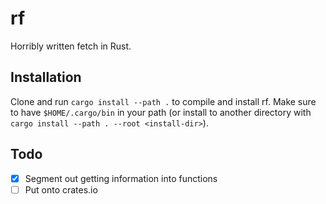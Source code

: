 # rf
Horribly written fetch in Rust.

## Installation

Clone and run `cargo install --path .` to compile and install rf.
Make sure to have `$HOME/.cargo/bin` in your path (or install to another directory with `cargo install --path . --root <install-dir>`).

## Todo
- [x] Segment out getting information into functions
- [ ] Put onto crates.io
